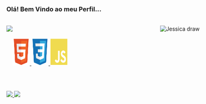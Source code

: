 
### Olá! Bem Vindo ao meu Perfil...

<div><br>
  <a href="https://github.com/jessicalopes2">
  <img height="160em" align="left" src="https://github-readme-stats.vercel.app/api/top-langs/?username=jessicalopes2&layout=compact&langs_count=7&theme=dracula"/>
  <img height="150em" align="right" alt="Jessica draw" src="https://user-images.githubusercontent.com/88450980/128588015-28988823-5f85-4778-97ac-8fd878e30b18.gif"/>
    
 <br>
</div>
<div><br>
   <img align="stretch" alt="Rafa-HTML" height="70" width="45" src="https://raw.githubusercontent.com/devicons/devicon/master/icons/html5/html5-original.svg">
   <img align="stretch" alt="Rafa-CSS" height="70" width="45" src="https://raw.githubusercontent.com/devicons/devicon/master/icons/css3/css3-original.svg">
   <img align="stretch" alt="Rafa-Js" height="70" width="45" src="https://raw.githubusercontent.com/devicons/devicon/master/icons/javascript/javascript-plain.svg">
 </div><br>
 
  ##    
     
 <div><br>
  <a href = "mailto:jessicatjlopes15@gmail.com"><img src="https://img.shields.io/badge/-Gmail-%23333?style=for-the-badge&logo=gmail&logoColor=red" target="_red"</a>
  <a href="https://www.linkedin.com/in/jéssica-lopes-a929a6150" target="_blank"><img src="https://img.shields.io/badge/-LinkedIn-%230077B5?style=for-the-badge&logo=linkedin&logoColor=white" target="_blank"></a>
 </div><br>
